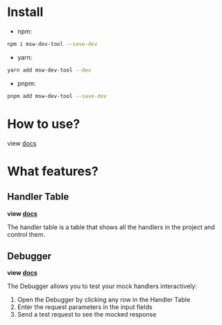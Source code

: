 # Install

- npm:

```bash
npm i msw-dev-tool --save-dev
```

- yarn:

```bash
yarn add msw-dev-tool --dev
```

- pnpm:

```bash
pnpm add msw-dev-tool --save-dev
```

# How to use?

view [docs](https://msw-dev-tool-docs.vercel.app/docs/get-started)

# What features?

## Handler Table

**view [docs](https://msw-dev-tool-docs.vercel.app/docs/handler-table)**

The handler table is a table that shows all the handlers in the project and control them.

## Debugger

**view [docs](https://msw-dev-tool-docs.vercel.app/docs/debugger)**

The Debugger allows you to test your mock handlers interactively:

1. Open the Debugger by clicking any row in the Handler Table
2. Enter the request parameters in the input fields
3. Send a test request to see the mocked response

